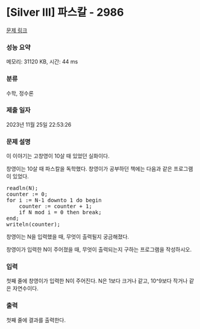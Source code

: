 # [Silver III] 파스칼 - 2986 

[문제 링크](https://www.acmicpc.net/problem/2986) 

### 성능 요약

메모리: 31120 KB, 시간: 44 ms

### 분류

수학, 정수론

### 제출 일자

2023년 11월 25일 22:53:26

### 문제 설명

<p>이 이야기는 고창영이 10살 때 있었던 실화이다.</p>

<p>창영이는 10살 때 파스칼을 독학했다. 창영이가 공부하던 책에는 다음과 같은 프로그램이 있었다.</p>

<pre>readln(N); 
counter := 0; 
for i := N-1 downto 1 do begin 
    counter := counter + 1; 
    if N mod i = 0 then break; 
end; 
writeln(counter);
</pre>

<p>창영이는 N을 입력했을 때, 무엇이 출력될지 궁금해졌다.</p>

<p>창영이가 입력한 N이 주어졌을 때, 무엇이 출력되는지 구하는 프로그램을 작성하시오.</p>

### 입력 

 <p>첫째 줄에 창영이가 입력한 N이 주어진다. N은 1보다 크거나 같고, 10^9보다 작거나 같은 자연수이다.</p>

### 출력 

 <p>첫째 줄에 결과를 출력한다.</p>

